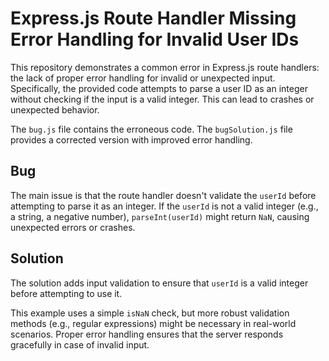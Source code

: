 # Express.js Route Handler Missing Error Handling for Invalid User IDs

This repository demonstrates a common error in Express.js route handlers: the lack of proper error handling for invalid or unexpected input.  Specifically, the provided code attempts to parse a user ID as an integer without checking if the input is a valid integer. This can lead to crashes or unexpected behavior.

The `bug.js` file contains the erroneous code. The `bugSolution.js` file provides a corrected version with improved error handling.

## Bug

The main issue is that the route handler doesn't validate the `userId` before attempting to parse it as an integer.  If the `userId` is not a valid integer (e.g., a string, a negative number), `parseInt(userId)` might return `NaN`, causing unexpected errors or crashes.

## Solution

The solution adds input validation to ensure that `userId` is a valid integer before attempting to use it.

This example uses a simple `isNaN` check, but more robust validation methods (e.g., regular expressions) might be necessary in real-world scenarios.  Proper error handling ensures that the server responds gracefully in case of invalid input.